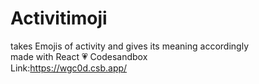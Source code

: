# Activitimoji
takes Emojis of activity and gives its meaning accordingly <br>
made with React 💗 Codesandbox
<br>
Link:https://wgc0d.csb.app/
